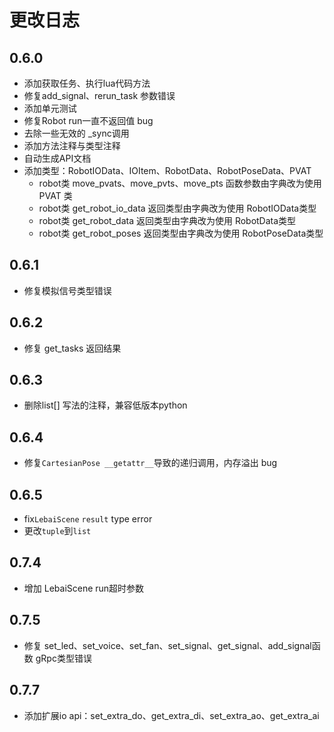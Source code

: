 # 更改日志

## 0.6.0

- 添加获取任务、执行lua代码方法
- 修复add_signal、rerun_task 参数错误
- 添加单元测试
- 修复Robot run一直不返回值 bug
- 去除一些无效的 _sync调用
- 添加方法注释与类型注释
- 自动生成API文档
- 添加类型：RobotIOData、IOItem、RobotData、RobotPoseData、PVAT
    - robot类 move_pvats、move_pvts、move_pts 函数参数由字典改为使用 PVAT 类
    - robot类 get_robot_io_data 返回类型由字典改为使用 RobotIOData类型
    - robot类 get_robot_data 返回类型由字典改为使用 RobotData类型
    - robot类 get_robot_poses 返回类型由字典改为使用 RobotPoseData类型

## 0.6.1

- 修复模拟信号类型错误


## 0.6.2

- 修复 get_tasks 返回结果

## 0.6.3

- 删除list[] 写法的注释，兼容低版本python

## 0.6.4

- 修复`CartesianPose __getattr__`导致的递归调用，内存溢出 bug

## 0.6.5

- fix`LebaiScene` `result` type error
- 更改`tuple`到`list`

## 0.7.4

- 增加 LebaiScene run超时参数

## 0.7.5

- 修复 set_led、set_voice、set_fan、set_signal、get_signal、add_signal函数 gRpc类型错误

## 0.7.7

- 添加扩展io api：set_extra_do、get_extra_di、set_extra_ao、get_extra_ai